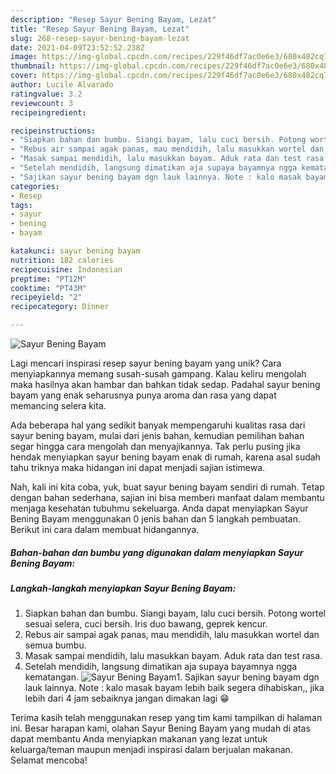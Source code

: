 ```yaml
---
description: "Resep Sayur Bening Bayam, Lezat"
title: "Resep Sayur Bening Bayam, Lezat"
slug: 268-resep-sayur-bening-bayam-lezat
date: 2021-04-09T23:52:52.238Z
image: https://img-global.cpcdn.com/recipes/229f46df7ac0e6e3/680x482cq70/sayur-bening-bayam-foto-resep-utama.jpg
thumbnail: https://img-global.cpcdn.com/recipes/229f46df7ac0e6e3/680x482cq70/sayur-bening-bayam-foto-resep-utama.jpg
cover: https://img-global.cpcdn.com/recipes/229f46df7ac0e6e3/680x482cq70/sayur-bening-bayam-foto-resep-utama.jpg
author: Lucile Alvarado
ratingvalue: 3.2
reviewcount: 3
recipeingredient:

recipeinstructions:
- "Siapkan bahan dan bumbu. Siangi bayam, lalu cuci bersih. Potong wortel sesuai selera, cuci bersih. Iris duo bawang, geprek kencur."
- "Rebus air sampai agak panas, mau mendidih, lalu masukkan wortel dan semua bumbu."
- "Masak sampai mendidih, lalu masukkan bayam. Aduk rata dan test rasa."
- "Setelah mendidih, langsung dimatikan aja supaya bayamnya ngga kematangan."
- "Sajikan sayur bening bayam dgn lauk lainnya. Note : kalo masak bayam lebih baik segera dihabiskan,, jika lebih dari 4 jam sebaiknya jangan dimakan lagi 😁"
categories:
- Resep
tags:
- sayur
- bening
- bayam

katakunci: sayur bening bayam 
nutrition: 182 calories
recipecuisine: Indonesian
preptime: "PT12M"
cooktime: "PT43M"
recipeyield: "2"
recipecategory: Dinner

---
```



![Sayur Bening Bayam](https://img-global.cpcdn.com/recipes/229f46df7ac0e6e3/680x482cq70/sayur-bening-bayam-foto-resep-utama.jpg)

Lagi mencari inspirasi resep sayur bening bayam yang unik? Cara menyiapkannya memang susah-susah gampang. Kalau keliru mengolah maka hasilnya akan hambar dan bahkan tidak sedap. Padahal sayur bening bayam yang enak seharusnya punya aroma dan rasa yang dapat memancing selera kita.



Ada beberapa hal yang sedikit banyak mempengaruhi kualitas rasa dari sayur bening bayam, mulai dari jenis bahan, kemudian pemilihan bahan segar hingga cara mengolah dan menyajikannya. Tak perlu pusing jika hendak menyiapkan sayur bening bayam enak di rumah, karena asal sudah tahu triknya maka hidangan ini dapat menjadi sajian istimewa.


Nah, kali ini kita coba, yuk, buat sayur bening bayam sendiri di rumah. Tetap dengan bahan sederhana, sajian ini bisa memberi manfaat dalam membantu menjaga kesehatan tubuhmu sekeluarga. Anda dapat menyiapkan Sayur Bening Bayam menggunakan 0 jenis bahan dan 5 langkah pembuatan. Berikut ini cara dalam membuat hidangannya.

<!--inarticleads1-->

##### Bahan-bahan dan bumbu yang digunakan dalam menyiapkan Sayur Bening Bayam:





<!--inarticleads2-->

##### Langkah-langkah menyiapkan Sayur Bening Bayam:

1. Siapkan bahan dan bumbu. Siangi bayam, lalu cuci bersih. Potong wortel sesuai selera, cuci bersih. Iris duo bawang, geprek kencur.
1. Rebus air sampai agak panas, mau mendidih, lalu masukkan wortel dan semua bumbu.
1. Masak sampai mendidih, lalu masukkan bayam. Aduk rata dan test rasa.
1. Setelah mendidih, langsung dimatikan aja supaya bayamnya ngga kematangan.
<img src="//assets-global.cpcdn.com/assets/icons/button_play-2c75c40dde080a61004c1f40b05d8f140eaff45d7e9e6481dc71c63d2e7c4909.png" alt="Sayur Bening Bayam">1. Sajikan sayur bening bayam dgn lauk lainnya. Note : kalo masak bayam lebih baik segera dihabiskan,, jika lebih dari 4 jam sebaiknya jangan dimakan lagi 😁




Terima kasih telah menggunakan resep yang tim kami tampilkan di halaman ini. Besar harapan kami, olahan Sayur Bening Bayam yang mudah di atas dapat membantu Anda menyiapkan makanan yang lezat untuk keluarga/teman maupun menjadi inspirasi dalam berjualan makanan. Selamat mencoba!
